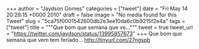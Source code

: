 
+++
author = "Jaydson Gomes"
categories = ["tweet"]
date = "Fri May 14 20:29:15 +0000 2010"
draft = false
image = "No media found for this Tweet"
slug = "5ca75f0001542600db2e3ee10da6c0b9215f2e4a"
tags = ["tweet"]
title = """Que bom que semana que ve..."""
tweet = true
tweet_url = "https://twitter.com/jaydson/status/13995857673"
+++
Que bom que semana que vem tem feriado... http://tinyurl.com/27ngspb
